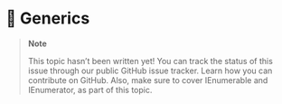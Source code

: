 # 🔧 Generics

> **Note**
> 
> This topic hasn’t been written yet! You can track the status of this issue through our public GitHub issue tracker. Learn how you can contribute on GitHub.
> Also, make sure to cover IEnumerable<T> and IEnumerator<T>, as part of this topic.
